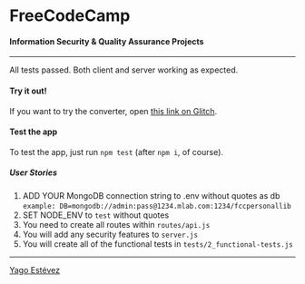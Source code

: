 # FreeCodeCamp
#### Information Security & Quality Assurance Projects
---

All tests passed. Both client and server working as expected.

#### Try it out!

If you want to try the converter, open [this link on Glitch](https://yagoestevez-personal-library.glitch.me/).

#### Test the app

To test the app, just run ```npm test``` (after ```npm i```, of course).

##### User Stories

1. ADD YOUR MongoDB connection string to .env without quotes as db ```example: DB=mongodb://admin:pass@1234.mlab.com:1234/fccpersonallib```
2. SET NODE_ENV to `test` without quotes
3. You need to create all routes within ```routes/api.js```
4. You will add any security features to ```server.js```
5. You will create all of the functional tests in ```tests/2_functional-tests.js```

---

[Yago Estévez](https://twitter.com/yagoestevez)
